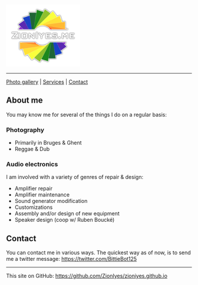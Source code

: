 <img style="width: 200px; height: auto; margin: inherit auto;" src="/assets/img/zioniyes-rainbow-sm-trim.png" />

---

[<i class="bi bi-camera"></i>Photo gallery](https://zioniyes.github.io/gallery) | [Services](services) | [Contact](contact)

## About me

You may know me for several of the things I do on a regular basis:

### Photography

- Primarily in Bruges & Ghent
- Reggae & Dub

### Audio electronics

I am involved with a variety of genres of repair & design:

- Amplifier repair
- Amplifier maintenance
- Sound generator modification
- Customizations
- Assembly and/or design of new equipment
- Speaker design (coop w/ Ruben Boucké)

## Contact

You can contact me in various ways. The quickest way as of now, is to send me a twitter message: <https://twitter.com/BittieBot125>

---

This site on GitHub: <https://github.com/ZionIyes/zioniyes.github.io> 
